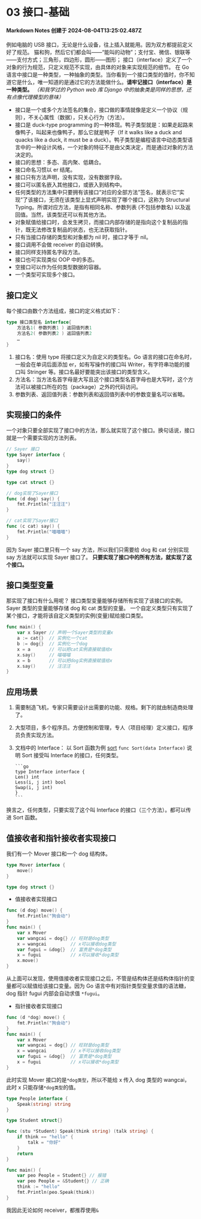 # 03 接口-基础

#### Markdown Notes 创建于 2024-08-04T13:25:02.487Z

例如电脑的 USB 接口，无论是什么设备，往上插入就能用。因为双方都提前定义好了规范。
猫和狗，然后它们都会叫——“能叫的动物”；支付宝、微信、银联等——支付方式；三角形，四边形，圆形——图形；
接口（interface）定义了一个对象的行为规范，只定义规范不实现，由具体的对象来实现规范的细节。
在 Go 语言中接口是一种类型，一种抽象的类型。当你看到一个接口类型的值时，你不知道它是什么，唯一知道的是通过它的方法能做什么。**请牢记接口（interface）是一种类型。**
_（和我学过的 Python web 库 Django 中的抽象类是同样的思想，还有点像代理模型的意味）_

-   接口是一个或多个方法签名的集合，接口做的事情就像是定义一个协议（规则），不关心属性（数据），只关心行为（方法）。
-   接口是 duck-type programming 的一种体现。鸭子类型就是：如果走起路来像鸭子，叫起来也像鸭子，那么它就是鸭子（If it walks like a duck and quacks like a duck, it must be a duck）。鸭子类型是编程语言中动态类型语言中的一种设计风格，一个对象的特征不是由父类决定，而是通过对象的方法决定的。
-   接口的思想：多态、高内聚、低耦合。
-   接口命名习惯以 er 结尾。
-   接口只有方法声明，没有实现，没有数据字段。
-   接口可以匿名嵌入其他接口，或嵌入到结构中。
-   任何类型的方法集中只要拥有该接口“对应的全部方法”签名，就表示它“实现”了该接口，无须在该类型上显式声明实现了哪个接口，这称为 Structural Typing。所谓对应方法，是指有相同名称、参数列表 (不包括参数名) 以及返回值。当然，该类型还可以有其他方法。
-   对象赋值给接口时，会发生拷贝，而接口内部存储的是指向这个复制品的指针，既无法修改复制品的状态，也无法获取指针。
-   只有当接口存储的类型和对象都为 nil 时，接口才等于 nil。
-   接口调用不会做 receiver 的自动转换。
-   接口同样支持匿名字段方法。
-   接口也可实现类似 OOP 中的多态。
-   空接口可以作为任何类型数据的容器。
-   一个类型可实现多个接口。

## 接口定义

每个接口由数个方法组成，接口的定义格式如下：

```go
type 接口类型名 interface{
    方法名1( 参数列表1 ) 返回值列表1
    方法名2( 参数列表2 ) 返回值列表2
    …
}
```

1. 接口名：使用 type 将接口定义为自定义的类型名。Go 语言的接口在命名时，一般会在单词后面添加 er，如有写操作的接口叫 Writer，有字符串功能的接口叫 Stringer 等。接口名最好要能突出该接口的类型含义。
2. 方法名：当方法名首字母是大写且这个接口类型名首字母也是大写时，这个方法可以被接口所在的包（package）之外的代码访问。
3. 参数列表、返回值列表：参数列表和返回值列表中的参数变量名可以省略。

## 实现接口的条件

一个对象只要全部实现了接口中的方法，那么就实现了这个接口。换句话说，接口就是一个需要实现的方法列表。

```go
// Sayer 接口
type Sayer interface {
    say()
}
type dog struct {}

type cat struct {}

// dog实现了Sayer接口
func (d dog) say() {
    fmt.Println("汪汪汪")
}

// cat实现了Sayer接口
func (c cat) say() {
    fmt.Println("喵喵喵")
}

```

因为 Sayer 接口里只有一个 say 方法，所以我们只需要给 dog 和 cat 分别实现 say 方法就可以实现 Sayer 接口了。
**只要实现了接口中的所有方法，就实现了这个接口。**

## 接口类型变量

那实现了接口有什么用呢？
接口类型变量能够存储所有实现了该接口的实例。Sayer 类型的变量能够存储 dog 和 cat 类型的变量。
一个自定义类型只有实现了某个接口，才能将该自定义类型的实例(变量)赋给接口类型。

```go
func main() {
    var x Sayer // 声明一个Sayer类型的变量x
    a := cat{}  // 实例化一个cat
    b := dog{}  // 实例化一个dog
    x = a       // 可以把cat实例直接赋值给x
    x.say()     // 喵喵喵
    x = b       // 可以把dog实例直接赋值给x
    x.say()     // 汪汪汪
}
```

## 应用场景

1.  需要制造飞机，专家只需要设计出需要的功能、规格。剩下的就由制造商处理了。
2.  大型项目，多个程序员。方便控制和管理，专人（项目经理）定义接口，程序员负责实现方法。
3.  文档中的 Interface： 以 Sort 函数为例
    [sort](https://pkg.go.dev/sort@go1.22.5)
    `func Sort(data Interface)` 说明 Sort 接受叫 Interface 的接口，任何类型。

        ```go
        type Interface interface {
        Len() int
        Less(i, j int) bool
        Swap(i, j int)
        }
        ```

换言之，任何类型，只要实现了这个叫 Interface 的接口（三个方法）。都可以传进 Sort 函数。

## 值接收者和指针接收者实现接口

我们有一个 Mover 接口和一个 dog 结构体。

```go
type Mover interface {
    move()
}

type dog struct {}
```

-   值接收者实现接口

```go
func (d dog) move() {
    fmt.Println("狗会动")
}
func main() {
    var x Mover
    var wangcai = dog{} // 旺财是dog类型
    x = wangcai         // x可以接收dog类型
    var fugui = &dog{}  // 富贵是*dog类型
    x = fugui           // x可以接收*dog类型
    x.move()
}
```

从上面可以发现，使用值接收者实现接口之后，不管是结构体还是结构体指针的变量都可以赋值给该接口变量。因为 Go 语言中有对指针类型变量求值的语法糖，dog 指针 fugui 内部会自动求值 `*fugui`。

-   指针接收者实现接口

```go
func (d *dog) move() {
    fmt.Println("狗会动")
}
func main() {
    var x Mover
    var wangcai = dog{} // 旺财是dog类型
    x = wangcai         // x不可以接收dog类型
    var fugui = &dog{}  // 富贵是*dog类型
    x = fugui           // x可以接收*dog类型
}
```

此时实现 Mover 接口的是`*dog类型`，所以不能给 x 传入 dog 类型的 wangcai，此时 x 只能存储`*dog类型`的值。

```go
type People interface {
    Speak(string) string
}

type Student struct{}

func (stu *Student) Speak(think string) (talk string) {
    if think == "hello" {
        talk = "你好"
    }
    return
}

func main() {
    var peo People = Student{} // 报错
    var peo People = &Student{} // 正确
    think := "hello"
    fmt.Println(peo.Speak(think))
}
```

我因此无论如何 receiver，都推荐使用`&`

